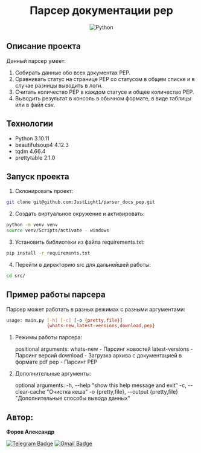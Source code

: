 <div align=center>
    
# Парсер документации pep

![Python](https://img.shields.io/badge/python-3670A0?style=for-the-badge&logo=python&logoColor=ffdd54)

</div>

## Описание проекта

Данный парсер умеет:

1. Собирать данные обо всех документах PEP.
2. Сравнивать статус на странице PEP со статусом в общем списке и в случае разницы выводить в логи.
3. Считать количество PEP в каждом статусе и общее количество PEP.
4. Выводить результат в консоль в обычном формате, в виде таблицы или в файл csv.

## Технологии

- Python 3.10.11
- beautifulsoup4 4.12.3
- tqdm 4.66.4
- prettytable 2.1.0

## Запуск проекта

1. Cклонировать проект:

```bash
git clone git@github.com:JustLight1/parser_docs_pep.git
```

2. Создать виртуальное окружение и активировать:

```bash
python -m venv venv
source venv/Scripts/activate - windows
```

3. Установить библиотеки из файла requirements.txt:

```bash
pip install -r requirements.txt
```

4. Перейти в директорию src для дальнейшей работы:

```bash
cd src/
```

## Пример работы парсера

Парсер может работать в разных режимах с разными аргументами:

```bash
usage: main.py [-h] [-c] [-o {pretty,file}]
               {whats-new,latest-versions,download,pep}
```

1. Режимы работы парсера:

   positional arguments:
   whats-new - Парсинг новостей
   latest-versions - Парсинг версий
   download - Загрузка архива с документацией в формате pdf
   pep - Парсинг PEP

2. Дополнительные аргументы:

   optional arguments:
   -h, --help "show this help message and exit"
   -c, --clear-cache "Очистка кеша"
   -o {pretty,file}, --output {pretty,file} "Дополнительные способы вывода данных"

## Автор:

**Форов Александр**

[![Telegram Badge](https://img.shields.io/badge/-Light_88-blue?style=social&logo=telegram&link=https://t.me/Light_88)](https://t.me/Light_88) [![Gmail Badge](https://img.shields.io/badge/forov.py@gmail.com-c14438?style=flat&logo=Gmail&logoColor=white&link=mailto:forov.py@gmail.com)](mailto:forov.py@gmail.com)
